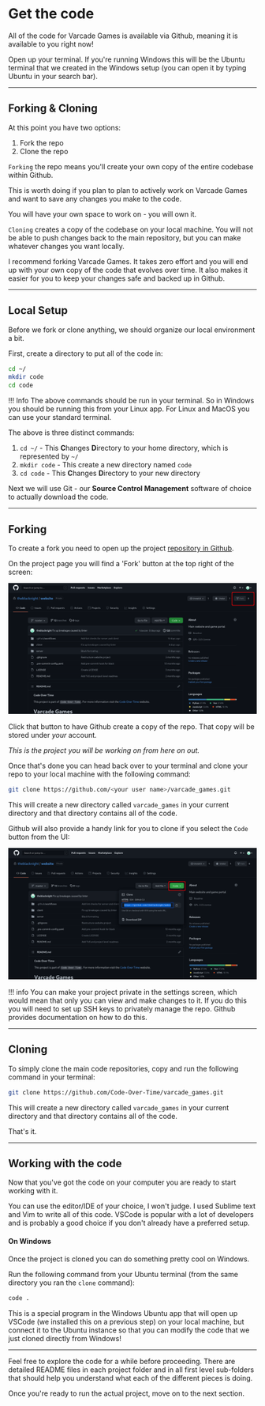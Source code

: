 # Get the code

All of the code for Varcade Games is available via Github, meaning it is available to you right now!

Open up your terminal. If you're running Windows this will be the Ubuntu terminal that we created in the Windows setup (you can open it by typing Ubuntu in your search bar).

***

## Forking & Cloning

At this point you have two options:

1. Fork the repo
2. Clone the repo

`Forking` the repo means you'll create your own copy of the entire codebase within Github.

This is worth doing if you plan to plan to actively work on Varcade Games and want to save any changes you make to the code.

You will have your own space to work on - you will own it.

`Cloning` creates a copy of the codebase on your local machine. You will not be able to push changes back to the main repository, but you can make whatever changes you want locally.  

I recommend forking Varcade Games. It takes zero effort and you will end up with your own copy of the code that evolves over time. It also makes it easier for you to keep your changes safe and backed up in Github.

***

## Local Setup

Before we fork or clone anything, we should organize our local environment a bit.

First, create a directory to put all of the code in:

```bash
cd ~/
mkdir code
cd code
```

!!! Info
    The above commands should be run in your terminal. So in Windows you should be running this from your Linux app. For Linux and MacOS you can use your standard terminal.

The above is three distinct commands:

1. `cd ~/` - This **C**hanges **D**irectory to your home directory, which is represented by `~/`
2. `mkdir code` - This create a new directory named `code`
3. `cd code` - This **C**hanges **D**irectory to your new directory

Next we will use Git - our **Source Control Management** software of choice to actually download the code.

***

## Forking

To create a fork you need to open up the project [repository in Github](https://github.com/Code-Over-Time/varcade_games.git).

On the project page you will find a 'Fork' button at the top right of the screen:

[![Github UI](img/fork_github.png)](img/fork_github.png)

Click that button to have Github create a copy of the repo. That copy will be stored under *your* account.

*This is the project you will be working on from here on out.* 

Once that's done you can head back over to your terminal and clone your repo to your local machine with the following command:

```bash
git clone https://github.com/<your user name>/varcade_games.git
```

This will create a new directory called `varcade_games` in your current directory and that directory contains all of the code.

Github will also provide a handy link for you to clone if you select the `Code` button from the UI:

[![Github UI](img/clone_github.png)](img/clone_github.png)

!!! info
    You can make your project private in the settings screen, which would mean that only you can view and make changes to it. If you do this you will need to set up SSH keys to privately manage the repo. Github provides documentation on how to do this.

***

## Cloning

To simply clone the main code repositories, copy and run the following command in your terminal:

```bash
git clone https://github.com/Code-Over-Time/varcade_games.git
```

This will create a new directory called `varcade_games` in your current directory and that directory contains all of the code.

That's it.

***

## Working with the code

Now that you've got the code on your computer you are ready to start working with it.

You can use the editor/IDE of your choice, I won't judge. I used Sublime text and Vim to write all of this code. VSCode is popular with a lot of developers and is probably a good choice if you don't already have a preferred setup.

#### On Windows

Once the project is cloned you can do something pretty cool on Windows. 

Run the following command from your Ubuntu terminal (from the same directory you ran the `clone` command):

```bash
code .
```

This is a special program in the Windows Ubuntu app that will open up VSCode (we installed this on a previous step) on your local machine, but connect it to the Ubuntu instance so that you can modify the code that we just cloned directly from Windows!

***

Feel free to explore the code for a while before proceeding. There are detailed README files in each project folder and in all first level sub-folders that should help you understand what each of the different pieces is doing. 

Once you're ready to run the actual project, move on to the next section.